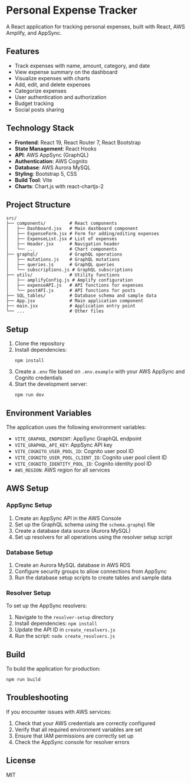 # Personal Expense Tracker

A React application for tracking personal expenses, built with React, AWS Amplify, and AppSync.

## Features

- Track expenses with name, amount, category, and date
- View expense summary on the dashboard
- Visualize expenses with charts
- Add, edit, and delete expenses
- Categorize expenses
- User authentication and authorization
- Budget tracking
- Social posts sharing

## Technology Stack

- **Frontend**: React 19, React Router 7, React Bootstrap
- **State Management**: React Hooks
- **API**: AWS AppSync (GraphQL)
- **Authentication**: AWS Cognito
- **Database**: AWS Aurora MySQL
- **Styling**: Bootstrap 5, CSS
- **Build Tool**: Vite
- **Charts**: Chart.js with react-chartjs-2

## Project Structure

```
src/
├── components/         # React components
│   ├── Dashboard.jsx   # Main dashboard component
│   ├── ExpenseForm.jsx # Form for adding/editing expenses
│   ├── ExpenseList.jsx # List of expenses
│   ├── Header.jsx      # Navigation header
│   └── ...             # Chart components
├── graphql/            # GraphQL operations
│   ├── mutations.js    # GraphQL mutations
│   ├── queries.js      # GraphQL queries
│   └── subscriptions.js # GraphQL subscriptions
├── utils/              # Utility functions
│   ├── amplifyConfig.js # Amplify configuration
│   ├── expenseAPI.js   # API functions for expenses
│   └── postAPI.js      # API functions for posts
├── SQL_tables/         # Database schema and sample data
├── App.jsx             # Main application component
├── main.jsx            # Application entry point
└── ...                 # Other files
```

## Setup

1. Clone the repository
2. Install dependencies:
   ```
   npm install
   ```
3. Create a `.env` file based on `.env.example` with your AWS AppSync and Cognito credentials
4. Start the development server:
   ```
   npm run dev
   ```

## Environment Variables

The application uses the following environment variables:

- `VITE_GRAPHQL_ENDPOINT`: AppSync GraphQL endpoint
- `VITE_GRAPHQL_API_KEY`: AppSync API key
- `VITE_COGNITO_USER_POOL_ID`: Cognito user pool ID
- `VITE_COGNITO_USER_POOL_CLIENT_ID`: Cognito user pool client ID
- `VITE_COGNITO_IDENTITY_POOL_ID`: Cognito identity pool ID
- `AWS_REGION`: AWS region for all services

## AWS Setup

### AppSync Setup

1. Create an AppSync API in the AWS Console
2. Set up the GraphQL schema using the `schema.graphql` file
3. Create a database data source (Aurora MySQL)
4. Set up resolvers for all operations using the resolver setup script

### Database Setup

1. Create an Aurora MySQL database in AWS RDS
2. Configure security groups to allow connections from AppSync
3. Run the database setup scripts to create tables and sample data

### Resolver Setup

To set up the AppSync resolvers:

1. Navigate to the `resolver-setup` directory
2. Install dependencies: `npm install`
3. Update the API ID in `create_resolvers.js`
4. Run the script: `node create_resolvers.js`

## Build

To build the application for production:

```
npm run build
```

## Troubleshooting

If you encounter issues with AWS services:

1. Check that your AWS credentials are correctly configured
2. Verify that all required environment variables are set
3. Ensure that IAM permissions are correctly set up
4. Check the AppSync console for resolver errors

## License

MIT

